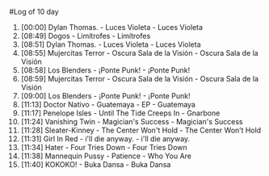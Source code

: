 #Log of 10 day

1. [00:00] Dylan Thomas. - Luces Violeta - Luces Violeta
1. [08:49] Dogos - Limítrofes - Limítrofes
1. [08:51] Dylan Thomas. - Luces Violeta - Luces Violeta
1. [08:55] Mujercitas Terror - Oscura Sala de la Visión - Oscura Sala de la Visión
1. [08:58] Los Blenders - ¡Ponte Punk! - ¡Ponte Punk!
1. [08:59] Mujercitas Terror - Oscura Sala de la Visión - Oscura Sala de la Visión
1. [09:00] Los Blenders - ¡Ponte Punk! - ¡Ponte Punk!
1. [11:13] Doctor Nativo - Guatemaya - EP - Guatemaya
1. [11:17] Penelope Isles - Until The Tide Creeps In - Gnarbone
1. [11:24] Vanishing Twin - Magician's Success - Magician's Success
1. [11:28] Sleater-Kinney - The Center Won't Hold - The Center Won’t Hold
1. [11:31] Girl In Red - i'll die anyway. - i'll die anyway.
1. [11:34] Hater - Four Tries Down - Four Tries Down
1. [11:38] Mannequin Pussy - Patience - Who You Are
1. [11:40] KOKOKO! - Buka Dansa - Buka Dansa
